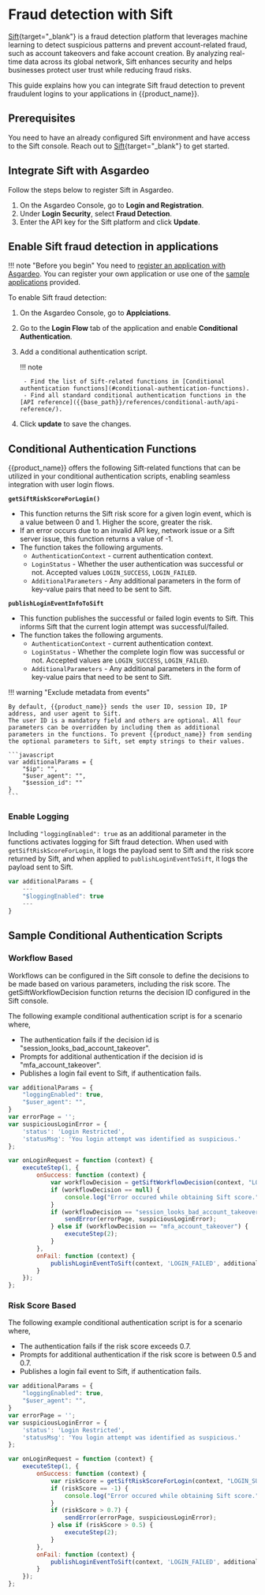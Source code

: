 # Fraud detection with Sift

[Sift](https://sift.com/){target="_blank"} is a fraud detection platform that leverages machine learning to detect suspicious patterns and prevent account-related fraud, such as account takeovers and fake account creation. By analyzing real-time data across its global network, Sift enhances security and helps businesses protect user trust while reducing fraud risks.

This guide explains how you can integrate Sift fraud detection to prevent fraudulent logins to your applications in {{product_name}}.

## Prerequisites

You need to have an already configured Sift environment and have access to the Sift console. Reach out to [Sift](https://sift.com/contact-us){target="_blank"} to get started.

## Integrate Sift with Asgardeo

Follow the steps below to register Sift in Asgardeo.

1. On the Asgardeo Console, go to **Login and Registration**.
2. Under **Login Security**, select **Fraud Detection**.
3. Enter the API key for the Sift platform and click **Update**.

## Enable Sift fraud detection in applications

!!! note "Before you begin"
    You need to [register an application with Asgardeo]({{base_path}}/guides/applications/). You can register your own application or use one of the [sample applications]({{base_path}}/get-started/try-samples/) provided.

To enable Sift fraud detection:

1. On the Asgardeo Console, go to **Applciations**.
2. Go to the **Login Flow** tab of the application and enable **Conditional Authentication**.
3. Add a conditional authentication script.

    !!! note

        - Find the list of Sift-related functions in [Conditional authentication functions](#conditional-authentication-functions).
        - Find all standard conditional authentication functions in the [API reference]({{base_path}}/references/conditional-auth/api-reference/).

4. Click **update** to save the changes.

## Conditional Authentication Functions 

{{product_name}} offers the following Sift-related functions that can be utilized in your conditional authentication scripts, enabling seamless integration with user login flows.

**`getSiftRiskScoreForLogin()`**

- This function returns the Sift risk score for a given login event, which is a value between 0 and 1. Higher the score, greater the risk.
- If an error occurs due to an invalid API key, network issue or a Sift server issue, this function returns a value of -1.
- The function takes the following arguments.
    - `AuthenticationContext` - current authentication context.
    - `LoginStatus` - Whether the user authentication was successful or not. Accepted values `LOGIN_SUCCESS`, `LOGIN_FAILED`.
    - `AdditionalParameters` - Any additional parameters in the form of key-value pairs that need to be sent to Sift.

**`publishLoginEventInfoToSift`**

- This function publishes the successful or failed login events to Sift. This informs Sift that the current login attempt was successful/failed.
- The function takes the following arguments.
  - `AuthenticationContext` - current authentication context.
  - `LoginStatus` - Whether the complete login flow was successful or not. Accepted values are `LOGIN_SUCCESS`, `LOGIN_FAILED`.
  - `AdditionalParameters` - Any additional parameters in the form of key-value pairs that need to be sent to Sift.

!!! warning "Exclude metadata from events"

    By default, {{product_name}} sends the user ID, session ID, IP address, and user agent to Sift.
    The user ID is a mandatory field and others are optional. All four parameters can be overridden by including them as additional parameters in the functions. To prevent {{product_name}} from sending the optional parameters to Sift, set empty strings to their values.

    ```javascript
    var additionalParams = {
        "$ip": "",
        "$user_agent": "",
        "$session_id": ""
    }
    ```

### Enable Logging

Including `"loggingEnabled": true` as an additional parameter in the functions activates logging for Sift fraud detection. When used with `getSiftRiskScoreForLogin`, it logs the payload sent to Sift and the risk score returned by Sift, and when applied to `publishLoginEventToSift`, it logs the payload sent to Sift.

```javascript
var additionalParams = {
    ---
    "$loggingEnabled": true
    ---
}
```

## Sample Conditional Authentication Scripts

### Workflow Based

Workflows can be configured in the Sift console to define the decisions to be made based on various parameters, including the risk score.
The getSiftWorkflowDecision function returns the decision ID configured in the Sift console.

The following example conditional authentication script is for a scenario where,
- The authentication fails if the decision id is "session_looks_bad_account_takeover".
- Prompts for additional authentication if the decision id is "mfa_account_takeover".
- Publishes a login fail event to Sift, if authentication fails.

```javascript
var additionalParams = {
    "loggingEnabled": true,
    "$user_agent": "",
}
var errorPage = '';
var suspiciousLoginError = {
    'status': 'Login Restricted',
    'statusMsg': 'You login attempt was identified as suspicious.'
};

var onLoginRequest = function (context) {
    executeStep(1, {
        onSuccess: function (context) {
            var workflowDecision = getSiftWorkflowDecision(context, "LOGIN_SUCCESS", additionalParams);
            if (workflowDecision == null) {
                console.log("Error occured while obtaining Sift score.");
            }
            if (workflowDecision == "session_looks_bad_account_takeover") {
                sendError(errorPage, suspiciousLoginError);
            } else if (workflowDecision == "mfa_account_takeover") {
                executeStep(2);
            }
        },
        onFail: function (context) {
            publishLoginEventToSift(context, 'LOGIN_FAILED', additionalParams);
        }
    });
};
```

### Risk Score Based

The following example conditional authentication script is for a scenario where,
- The authentication fails if the risk score exceeds 0.7.
- Prompts for additional authentication if the risk score is between 0.5 and 0.7.
- Publishes a login fail event to Sift, if authentication fails.

```javascript
var additionalParams = {
    "loggingEnabled": true,
    "$user_agent": "",
}
var errorPage = '';
var suspiciousLoginError = {
    'status': 'Login Restricted',
    'statusMsg': 'You login attempt was identified as suspicious.'
};

var onLoginRequest = function (context) {
    executeStep(1, {
        onSuccess: function (context) {
            var riskScore = getSiftRiskScoreForLogin(context, "LOGIN_SUCCESS", additionalParams);
            if (riskScore == -1) {
                console.log("Error occured while obtaining Sift score.");
            }
            if (riskScore > 0.7) {
                sendError(errorPage, suspiciousLoginError);
            } else if (riskScore > 0.5) {
                executeStep(2);
            }
        },
        onFail: function (context) {
            publishLoginEventToSift(context, 'LOGIN_FAILED', additionalParams);
        }
    });
};
```